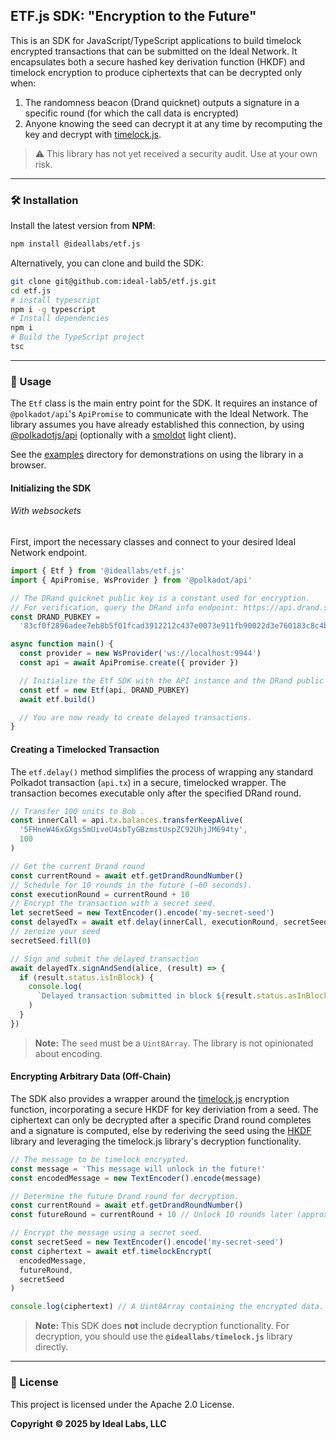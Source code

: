 ## ETF.js SDK: "Encryption to the Future"

This is an SDK for JavaScript/TypeScript applications to build timelock encrypted transactions that can be submitted on the Ideal Network. It encapsulates both a secure hashed key derivation function (HKDF) and timelock encryption to produce ciphertexts that can be decrypted only when:

1. The randomness beacon (Drand quicknet) outputs a signature in a specific round (for which the call data is encrypted)
2. Anyone knowing the seed can decrypt it at any time by recomputing the key and decrypt with [timelock.js](https://www.npmjs.com/package/@ideallabs/timelock.js).

> ⚠️ This library has not yet received a security audit. Use at your own risk.

---

### 🛠️ Installation

Install the latest version from **NPM**:

```bash
npm install @ideallabs/etf.js
```

Alternatively, you can clone and build the SDK:

```bash
git clone git@github.com:ideal-lab5/etf.js.git
cd etf.js
# install typescript
npm i -g typescript
# Install dependencies
npm i
# Build the TypeScript project
tsc
```

---

### 📖 Usage

The `Etf` class is the main entry point for the SDK. It requires an instance of `@polkadot/api`'s `ApiPromise` to communicate with the Ideal Network. The library assumes you have already established this connection, by using [@polkadotjs/api](https://github.com/polkadot-js/api) (optionally with a [smoldot](https://github.com/smol-dot/smoldot) light client).

See the [examples](./examples/) directory for demonstrations on using the library in a browser.

#### Initializing the SDK

###### With websockets

First, import the necessary classes and connect to your desired Ideal Network endpoint.

```javascript
import { Etf } from '@ideallabs/etf.js'
import { ApiPromise, WsProvider } from '@polkadot/api'

// The DRand quicknet public key is a constant used for encryption.
// For verification, query the DRand info endpoint: https://api.drand.sh/52db9ba70e0cc0f6eaf7803dd07447a1f5477735fd3f661792ba94600c84e971/info
const DRAND_PUBKEY =
  '83cf0f2896adee7eb8b5f01fcad3912212c437e0073e911fb90022d3e760183c8c4b450b6a0a6c3ac6a5776a2d1064510d1fec758c921cc22b0e17e63aaf4bcb5ed66304de9cf809bd274ca73bab4af5a6e9c76a4bc09e76eae8991ef5ece45a'

async function main() {
  const provider = new WsProvider('ws://localhost:9944')
  const api = await ApiPromise.create({ provider })

  // Initialize the Etf SDK with the API instance and the DRand public key.
  const etf = new Etf(api, DRAND_PUBKEY)
  await etf.build()

  // You are now ready to create delayed transactions.
}
```

#### Creating a Timelocked Transaction

The `etf.delay()` method simplifies the process of wrapping any standard Polkadot transaction (`api.tx`) in a secure, timelocked wrapper. The transaction becomes executable only after the specified DRand round.

```javascript
// Transfer 100 units to Bob .
const innerCall = api.tx.balances.transferKeepAlive(
  '5FHneW46xGXgs5mUiveU4sbTyGBzmstUspZC92UhjJM694ty',
  100
)

// Get the current Drand round
const currentRound = await etf.getDrandRoundNumber()
// Schedule for 10 rounds in the future (~60 seconds).
const executionRound = currentRound + 10
// Encrypt the transaction with a secret seed.
let secretSeed = new TextEncoder().encode('my-secret-seed')
const delayedTx = await etf.delay(innerCall, executionRound, secretSeed)
// zeroize your seed
secretSeed.fill(0)

// Sign and submit the delayed transaction
await delayedTx.signAndSend(alice, (result) => {
  if (result.status.isInBlock) {
    console.log(
      `Delayed transaction submitted in block ${result.status.asInBlock}`
    )
  }
})
```

> **Note:** The `seed` must be a `Uint8Array`. The library is not opinionated about encoding.

#### Encrypting Arbitrary Data (Off-Chain)

The SDK also provides a wrapper around the [timelock.js](https://www.npmjs.com/package/@ideallabs/timelock.js) encryption function, incorporating a secure HKDF for key deriviation from a seed. The ciphertext can only be decrypted after a specific Drand round completes and a signature is computed, else by rederiving the seed using the [HKDF](https://www.npmjs.com/package/js-crypto-hkdf) library and leveraging the timelock.js library's decryption functionality.

```javascript
// The message to be timelock encrypted.
const message = 'This message will unlock in the future!'
const encodedMessage = new TextEncoder().encode(message)

// Determine the future Drand round for decryption.
const currentRound = await etf.getDrandRoundNumber()
const futureRound = currentRound + 10 // Unlock 10 rounds later (approx. 1 minute).

// Encrypt the message using a secret seed.
const secretSeed = new TextEncoder().encode('my-secret-seed')
const ciphertext = await etf.timelockEncrypt(
  encodedMessage,
  futureRound,
  secretSeed
)

console.log(ciphertext) // A Uint8Array containing the encrypted data.
```

> **Note:** This SDK does **not** include decryption functionality. For decryption, you should use the **`@ideallabs/timelock.js`** library directly.

---

### 📄 License

This project is licensed under the Apache 2.0 License.

**Copyright © 2025 by Ideal Labs, LLC**
